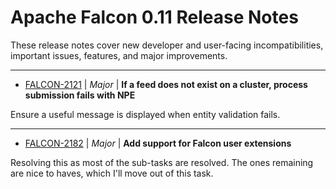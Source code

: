 
<!---
# Licensed to the Apache Software Foundation (ASF) under one
# or more contributor license agreements.  See the NOTICE file
# distributed with this work for additional information
# regarding copyright ownership.  The ASF licenses this file
# to you under the Apache License, Version 2.0 (the
# "License"); you may not use this file except in compliance
# with the License.  You may obtain a copy of the License at
#
#     http://www.apache.org/licenses/LICENSE-2.0
#
# Unless required by applicable law or agreed to in writing, software
# distributed under the License is distributed on an "AS IS" BASIS,
# WITHOUT WARRANTIES OR CONDITIONS OF ANY KIND, either express or implied.
# See the License for the specific language governing permissions and
# limitations under the License.
-->
# Apache Falcon  0.11 Release Notes

These release notes cover new developer and user-facing incompatibilities, important issues, features, and major improvements.


---

* [FALCON-2121](https://issues.apache.org/jira/browse/FALCON-2121) | *Major* | **If a feed does not exist on a cluster, process submission fails with NPE**

Ensure a useful message is displayed when entity validation fails.


---

* [FALCON-2182](https://issues.apache.org/jira/browse/FALCON-2182) | *Major* | **Add support for Falcon user extensions**

Resolving this as most of the sub-tasks are resolved. The ones remaining are nice to haves, which I'll move out of this task.



